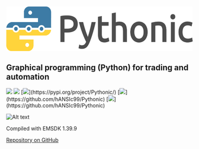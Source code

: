 <p align="center"><img src="src/Pythonic/images/horizontal.png" alt="Pythonic" height="120px"></p>

## Graphical programming (Python) for trading and automation

<img src="https://img.shields.io/pypi/l/Pythonic.svg">
<img src="https://img.shields.io/pypi/pyversions/Pythonic.svg">
[<img src="https://img.shields.io/pypi/format/Pythonic.svg">](https://pypi.org/project/Pythonic/)
[<img src="https://img.shields.io/github/last-commit/hANSIc99/Pythonic.svg">](https://github.com/hANSIc99/Pythonic)
[<img src="https://img.shields.io/badge/platform-Windows%20Linux%20Mac-blueviolet.svg">](https://github.com/hANSIc99/Pythonic)


![Alt text](../../../screenshot-4.png)

Compiled with EMSDK 1.39.9

[Repository on GitHub](https://github.com/hANSIc99/Pythonic)


